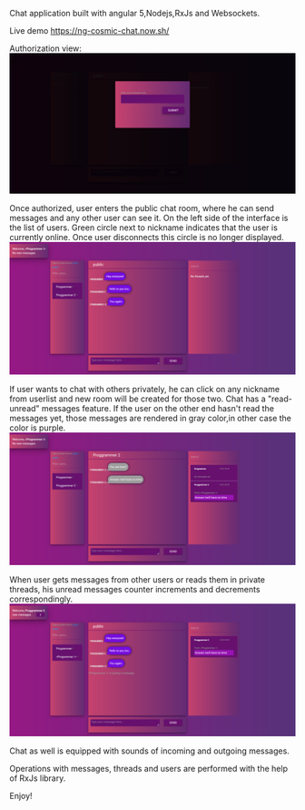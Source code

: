 
Chat application built with angular 5,Nodejs,RxJs and Websockets.

Live demo https://ng-cosmic-chat.now.sh/

Authorization view:
![authorization](screen_authorization.png)

Once authorized, user enters the public chat room, where he can send messages and any other user can see it.
On the left side of the interface is the list of users. Green circle next to nickname indicates that the user is currently online. Once user disconnects this circle is no longer displayed.
![public chat room](screen_chat_public_room.png)

If user wants to chat with others privately, he can click on any nickname from userlist and new room will be created for those two.
Chat has a "read-unread" messages feature. If the user on the other end hasn't read the messages yet, those messages are rendered in gray color,in other case the color is purple.
![private chat room](screen_private_unread.png)

When user gets messages from other users or reads them in private threads, his unread messages counter increments and decrements correspondingly.
![new messages counter](screen_newmessages.png)

Chat as well is equipped with sounds of incoming and outgoing messages.

Operations with messages, threads and users are performed with the help of RxJs library.

Enjoy!

